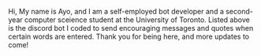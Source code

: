
Hi, My name is Ayo, and I am a self-employed bot developer and a second-year computer sceience student at the University of Toronto. Listed above is the discord bot I coded to send encouraging messages and quotes when certain words are entered. Thank you for being here, and more updates to come!

